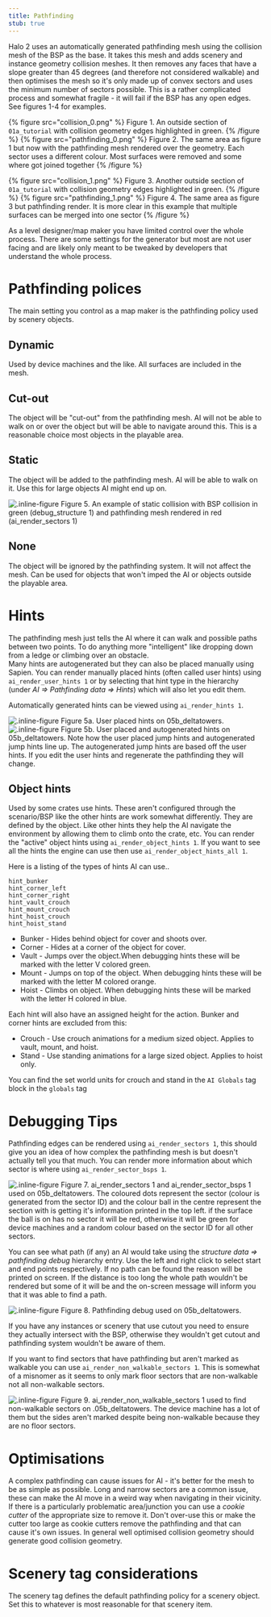 ```yaml
---
title: Pathfinding
stub: true
---
```

Halo 2 uses an automatically generated pathfinding mesh using the collision mesh of the BSP as the base.
It takes this mesh and adds scenery and instance geometry collision meshes. It then removes any faces that have a slope greater than 45 degrees (and therefore not considered walkable) and then optimises the mesh so it's only made up of convex sectors and uses the minimum number of sectors possible. This is a rather complicated process and somewhat fragile - it will fail if the BSP has any open edges. See figures 1-4 for examples.

{% figure src="collision_0.png" %}
Figure 1. An outside section of `01a_tutorial` with collision geometry edges highlighted in green.
{% /figure %}
{% figure src="pathfinding_0.png" %}
Figure 2. The same area as figure 1 but now with the pathfinding mesh rendered over the geometry. Each sector uses a different colour. Most surfaces were removed and some where got joined together
{% /figure %}

{% figure src="collision_1.png" %}
Figure 3. Another outside section of `01a_tutorial` with collision geometry edges highlighted in green.
{% /figure %}
{% figure src="pathfinding_1.png" %}
Figure 4. The same area as figure 3 but pathfinding render. It is more clear in this example that multiple surfaces can be merged into one sector
{% /figure %}

As a level designer/map maker you have limited control over the whole process. There are some settings for the generator but most are not user facing and are likely only meant to be tweaked by developers that understand the whole process.

# Pathfinding polices
The main setting you control as a map maker is the pathfinding policy used by scenery objects.

## Dynamic
Used by device machines and the like. All surfaces are included in the mesh.

## Cut-out
The object will be "cut-out" from the pathfinding mesh. AI will not be able to walk on or over the object but will be able to navigate around this.
This is a reasonable choice most objects in the playable area.

## Static
The object will be added to the pathfinding mesh. AI will be able to walk on it. Use this for large objects AI might end up on.

![.inline-figure Figure 5. An example of static collision with BSP collision in green (`debug_structure 1`) and pathfinding mesh rendered in red (`ai_render_sectors 1`)](static.jpg)

## None
The object will be ignored by the pathfinding system. It will not affect the mesh. Can be used for objects that won't imped the AI or objects outside the playable area.

# Hints

The pathfinding mesh just tells the AI where it can walk and possible paths between two points. To do anything more "intelligent" like dropping down from a ledge or climbing over an obstacle.  
Many hints are autogenerated but they can also be placed manually using Sapien. You can render manually placed hints (often called user hints) using `ai_render_user_hints 1` or by selecting that hint type in the hierarchy (under *AI ⇒ Pathfinding data ⇒ Hints*) which will also let you edit them.

Automatically generated hints can be viewed using `ai_render_hints 1`.

![.inline-figure Figure 5a. User placed hints on `05b_deltatowers`.](user_hints.jpg)
![.inline-figure Figure 5b. User placed and autogenerated hints on `05b_deltatowers`. Note how the user placed jump hints and autogenerated jump hints line up. The autogenerated jump hints are based off the user hints. If you edit the user hints and regenerate the pathfinding they will change.](all_hints.jpg)

## Object hints

Used by some crates use hints. These aren't configured through the scenario/BSP like the other hints are work somewhat differently. They are defined by the object. Like other hints they help the AI navigate the environment by allowing them to climb onto the crate, etc. You can render the "active" object hints using `ai_render_object_hints 1`. If you want to see all the hints the engine can use then use `ai_render_object_hints_all 1`.

Here is a listing of the types of hints AI can use..

```
hint_bunker
hint_corner_left
hint_corner_right
hint_vault_crouch
hint_mount_crouch
hint_hoist_crouch
hint_hoist_stand
```

* Bunker - Hides behind object for cover and shoots over.
* Corner - Hides at a corner of the object for cover.
* Vault - Jumps over the object.When debugging hints these will be marked with the letter V colored green.
* Mount - Jumps on top of the object. When debugging hints these will be marked with the letter M colored orange.
* Hoist - Climbs on object. When debugging hints these will be marked with the letter H colored in blue.

Each hint will also have an assigned height for the action. Bunker and corner hints are excluded from this:

* Crouch - Use crouch animations for a medium sized object. Applies to vault, mount, and hoist.
* Stand - Use standing animations for a large sized object. Applies to hoist only.

You can find the set world units for crouch and stand in the `AI Globals` tag block in the `globals` tag


# Debugging Tips
Pathfinding edges can be rendered using `ai_render_sectors 1`, this should give you an idea of how complex the pathfinding mesh is but doesn't actually tell you that much. You can render more information about which sector is where using `ai_render_sector_bsps 1`.

![.inline-figure Figure 7. `ai_render_sectors 1` and `ai_render_sector_bsps 1` used on `05b_deltatowers`. The coloured dots represent the sector (colour is generated from the sector ID) and the colour ball in the centre represent the section with is getting it's information printed in the top left. if the surface the ball is on has no sector it will be red, otherwise it will be green for device machines and a random colour based on the sector ID for all other sectors. ](ai_sectors.jpg)

You can see what path (if any) an AI would take using the *structure data ⇒ pathfinding debug* hierarchy entry. Use the left and right click to select start and end points respectively.
If no path can be found the reason will be printed on screen. If the distance is too long the whole path wouldn't be rendered but some of it will be and the on-screen message will inform you that it was able to find a path.

![.inline-figure Figure 8. Pathfinding debug used on `05b_deltatowers`.](debug.jpg)

If you have any instances or scenery that use cutout you need to ensure they actually intersect with the BSP, otherwise they wouldn't get cutout and pathfinding system wouldn't be aware of them.

If you want to find sectors that have pathfinding but aren't marked as walkable you can use `ai_render_non_walkable_sectors 1`. This is somewhat of a misnomer as it seems to only mark floor sectors that are non-walkable not all non-walkable sectors.

![.inline-figure Figure 9. `ai_render_non_walkable_sectors 1` used to find non-walkable sectors on .`05b_deltatowers`. The device machine has a lot of them but the sides aren't marked despite being non-walkable because they are no floor sectors.](no_pathfinding.jpg)

# Optimisations
A complex pathfinding can cause issues for AI - it's better for the mesh to be as simple as possible. Long and narrow sectors are a common issue, these can make the AI move in a weird way when navigating in their vicinity.
If there is a particularly problematic area/junction you can use a *cookie cutter* of the appropriate size to remove it. Don't over-use this or make the cutter too large as cookie cutters remove the pathfinding and that can cause it's own issues.
In general well optimised collision geometry should generate good collision geometry.

# Scenery tag considerations
The scenery tag defines the default pathfinding policy for a scenery object. Set this to whatever is most reasonable for that scenery item.